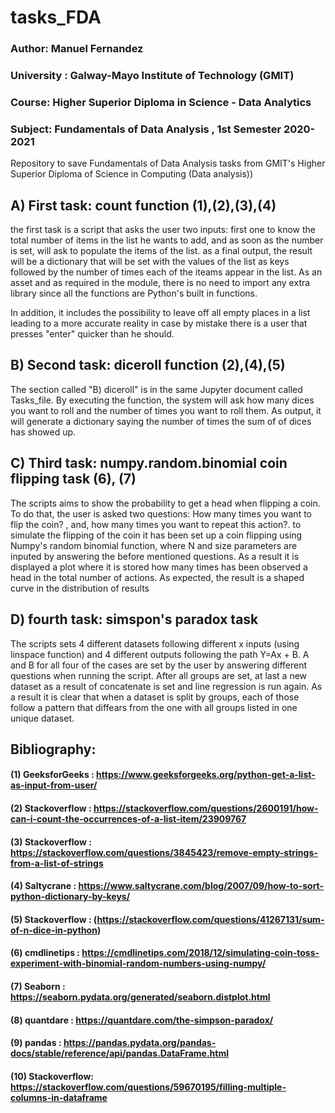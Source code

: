 # tasks_FDA
### Author: Manuel Fernandez
### University : Galway-Mayo Institute of Technology (GMIT)
### Course: Higher Superior Diploma in Science - Data Analytics
### Subject: Fundamentals of Data Analysis  , 1st Semester 2020-2021
Repository to save Fundamentals of Data Analysis  tasks from GMIT's Higher Superior Diploma of Science in Computing (Data analysis))

## A) First task: count function (1),(2),(3),(4)
the first task is a script that asks the user two inputs: first one to know the total number of items in the list he wants to add, and as soon as the number is set, will ask to populate the items of the list. as a final output, the result will be a dictionary that will be set with the values of the list as keys followed by the number of times each of the iteams appear in the list. As an asset and as required in the module, there is no need to import any extra library since all the functions are Python's built in functions.

In addition, it includes the possibility to leave off all empty places in a list leading to a more accurate reality in case by mistake there is a user that presses "enter" quicker than he should. 

## B) Second task: diceroll function (2),(4),(5)
The section called "B) diceroll" is in the same Jupyter document called Tasks_file. By executing the function, the system will ask how many dices you want to roll and the number of times you want to roll them. As output, it will generate a dictionary saying the number of times the sum of of dices has showed up.

## C) Third task: numpy.random.binomial coin flipping task (6), (7)
The scripts aims to show the probability to get a head when flipping a coin. To do that, the user is asked two questions: How many times you want to flip the coin? , and, how many times you want to repeat this action?. to simulate the flipping of the coin it has been set up a coin flipping using Numpy's random binomial function, where N and size parameters are inputed by answering the before mentioned questions. As a result it is displayed a plot where it is stored how many times has been observed a head in the total number of actions. As expected, the result is a shaped curve in the distribution of results

## D) fourth task: simspon's paradox task
The scripts sets 4 different datasets following different x inputs (using linspace function) and 4 different outputs following the path Y=Ax + B. A and B for all four of the cases are set by the user by answering different questions when running the script. After all groups are set, at last a new dataset as a result of concatenate is set and line regression is run again. As a result it is clear that when a dataset is split by groups, each of those follow a pattern that diffears from the one with all groups listed in one unique dataset.

## Bibliography: 
#### (1) GeeksforGeeks : https://www.geeksforgeeks.org/python-get-a-list-as-input-from-user/
#### (2) Stackoverflow : https://stackoverflow.com/questions/2600191/how-can-i-count-the-occurrences-of-a-list-item/23909767
#### (3) Stackoverflow : https://stackoverflow.com/questions/3845423/remove-empty-strings-from-a-list-of-strings
#### (4) Saltycrane : https://www.saltycrane.com/blog/2007/09/how-to-sort-python-dictionary-by-keys/
#### (5) Stackoverflow : (https://stackoverflow.com/questions/41267131/sum-of-n-dice-in-python)
#### (6) cmdlinetips : https://cmdlinetips.com/2018/12/simulating-coin-toss-experiment-with-binomial-random-numbers-using-numpy/
#### (7) Seaborn : https://seaborn.pydata.org/generated/seaborn.distplot.html
#### (8) quantdare : https://quantdare.com/the-simpson-paradox/
#### (9) pandas : https://pandas.pydata.org/pandas-docs/stable/reference/api/pandas.DataFrame.html
#### (10) Stackoverflow: https://stackoverflow.com/questions/59670195/filling-multiple-columns-in-dataframe

